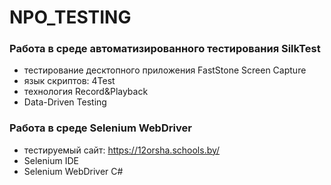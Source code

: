 # NPO_TESTING
### Работа в среде автоматизированного тестирования SilkTest  
- тестирование десктопного приложения FastStone Screen Capture  
- язык скриптов: 4Test  
- технология Record&Playback  
- Data-Driven Testing  
### Работа в среде Selenium WebDriver  
- тестируемый сайт: https://12orsha.schools.by/  
- Selenium IDE  
- Selenium WebDriver C#


